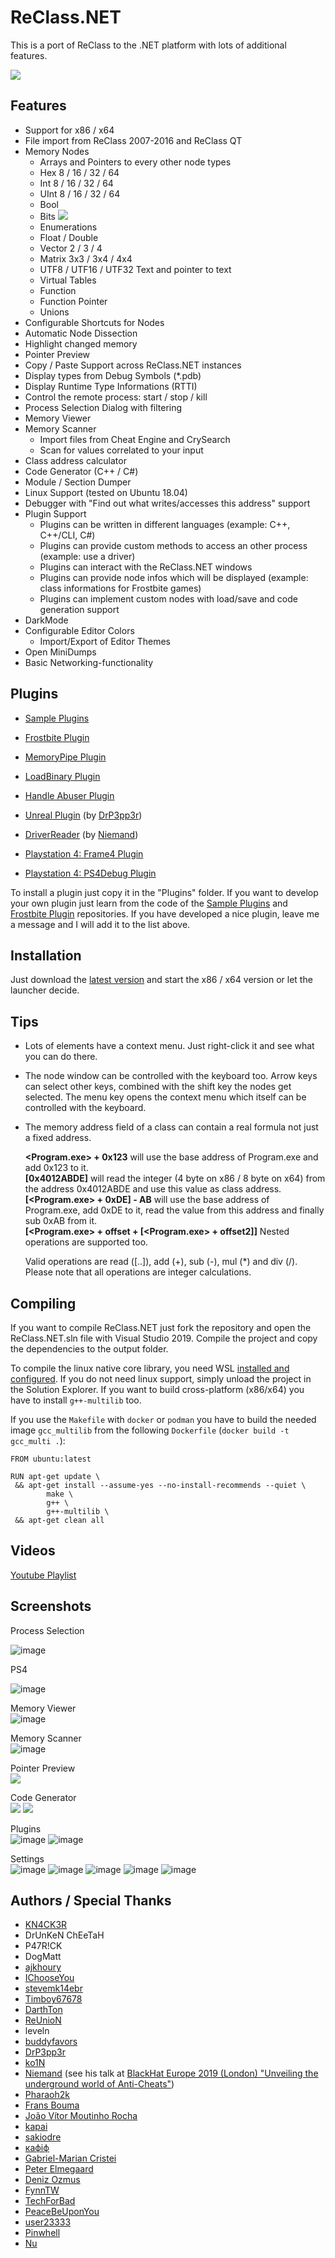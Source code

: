 # ReClass.NET
This is a port of ReClass to the .NET platform with lots of additional features.

![](https://abload.de/img/main4hsbj.jpg)

## Features
- Support for x86 / x64
- File import from ReClass 2007-2016 and ReClass QT
- Memory Nodes
  - Arrays and Pointers to every other node types
  - Hex 8 / 16 / 32 / 64
  - Int 8 / 16 / 32 / 64
  - UInt 8 / 16 / 32 / 64
  - Bool
  - Bits ![](https://abload.de/img/bitsnhlql.jpg)
  - Enumerations
  - Float / Double
  - Vector 2 / 3 / 4
  - Matrix 3x3 / 3x4 / 4x4
  - UTF8 / UTF16 / UTF32 Text and pointer to text
  - Virtual Tables
  - Function
  - Function Pointer
  - Unions
- Configurable Shortcuts for Nodes
- Automatic Node Dissection
- Highlight changed memory
- Pointer Preview
- Copy / Paste Support across ReClass.NET instances
- Display types from Debug Symbols (*.pdb)
- Display Runtime Type Informations (RTTI)
- Control the remote process: start / stop / kill
- Process Selection Dialog with filtering
- Memory Viewer
- Memory Scanner
  - Import files from Cheat Engine and CrySearch
  - Scan for values correlated to your input
- Class address calculator
- Code Generator (C++ / C#)
- Module / Section Dumper
- Linux Support (tested on Ubuntu 18.04)
- Debugger with "Find out what writes/accesses this address" support
- Plugin Support
  - Plugins can be written in different languages (example: C++, C++/CLI, C#)
  - Plugins can provide custom methods to access an other process (example: use a driver)
  - Plugins can interact with the ReClass.NET windows
  - Plugins can provide node infos which will be displayed (example: class informations for Frostbite games)
  - Plugins can implement custom nodes with load/save and code generation support
- DarkMode
- Configurable Editor Colors
  - Import/Export of Editor Themes
- Open MiniDumps
- Basic Networking-functionality

## Plugins
- [Sample Plugins](https://github.com/ReClassNET/ReClass.NET-SamplePlugin)
- [Frostbite Plugin](https://github.com/ReClassNET/ReClass.NET-FrostbitePlugin)
- [MemoryPipe Plugin](https://github.com/ReClassNET/ReClass.NET-MemoryPipePlugin)
- [LoadBinary Plugin](https://github.com/ReClassNET/ReClass.NET-LoadBinaryPlugin)
- [Handle Abuser Plugin](https://github.com/ReClassNET/ReClass.NET-HandleAbuser)
- [Unreal Plugin](https://github.com/TetzkatLipHoka/ReClass.NET-UnrealPlugin) (by [DrP3pp3r](https://github.com/DrP3pp3r))
- [DriverReader](https://github.com/niemand-sec/ReClass.NET-DriverReader) (by [Niemand](https://github.com/niemand-sec))

- [Playstation 4: Frame4 Plugin](https://github.com/TetzkatLipHoka/ReClass.Net-Frame4Plugin)
- [Playstation 4: PS4Debug Plugin](https://github.com/TetzkatLipHoka/ReClass.Net-PS4DebugPlugin)



To install a plugin just copy it in the "Plugins" folder.
If you want to develop your own plugin just learn from the code of the [Sample Plugins](https://github.com/ReClassNET/ReClass.NET-SamplePlugin) and [Frostbite Plugin](https://github.com/ReClassNET/ReClass.NET-FrostbitePlugin) repositories. If you have developed a nice plugin, leave me a message and I will add it to the list above.

## Installation
Just download the [latest version](https://github.com/TetzkatLipHoka/ReClass.NET/releases) and start the x86 / x64 version or let the launcher decide.

## Tips
- Lots of elements have a context menu. Just right-click it and see what you can do there.
- The node window can be controlled with the keyboard too. Arrow keys can select other keys, combined with the shift key the nodes get selected. The menu key opens the context menu which itself can be controlled with the keyboard.
- The memory address field of a class can contain a real formula not just a fixed address.  
  
  **\<Program.exe> + 0x123** will use the base address of Program.exe and add 0x123 to it.  
  **[0x4012ABDE]** will read the integer (4 byte on x86 / 8 byte on x64) from the address 0x4012ABDE and use this value as class address.  
  **[\<Program.exe> + 0xDE] - AB** will use the base address of Program.exe, add 0xDE to it, read the value from this address and finally sub 0xAB from it.  
  **[\<Program.exe> + offset + [\<Program.exe> + offset2]]** Nested operations are supported too.  
  
  Valid operations are read ([..]), add (+), sub (-), mul (*) and div (/). Please note that all operations are integer calculations.

## Compiling
If you want to compile ReClass.NET just fork the repository and open the ReClass.NET.sln file with Visual Studio 2019.
Compile the project and copy the dependencies to the output folder.

To compile the linux native core library, you need WSL [installed and configured](https://learn.microsoft.com/en-us/cpp/build/walkthrough-build-debug-wsl2). If you do not need linux support, simply unload the project in the Solution Explorer. If you want to build cross-platform (x86/x64) you have to install `g++-multilib` too.

If you use the `Makefile` with `docker` or `podman` you have to build the needed image `gcc_multilib` from the following `Dockerfile` (`docker build -t gcc_multi .`):

```
FROM ubuntu:latest

RUN apt-get update \
 && apt-get install --assume-yes --no-install-recommends --quiet \
        make \
        g++ \
        g++-multilib \
 && apt-get clean all
```

## Videos

[Youtube Playlist](https://www.youtube.com/playlist?list=PLO246BmtoITanq3ygMCL8_w0eov4D8hjk)

## Screenshots

Process Selection

![image](https://github.com/user-attachments/assets/8a794152-1573-46c4-9c1f-8387977de614)


PS4

![image](https://github.com/user-attachments/assets/c8501516-482d-4264-9128-c5542183fcb8)


Memory Viewer  
![image](https://github.com/user-attachments/assets/d0ea7cc9-e89e-427f-965a-d57061531b5d)


Memory Scanner  
![image](https://github.com/user-attachments/assets/7805d290-1406-42a1-b87f-891508b2d0ed)


Pointer Preview  
![](https://abload.de/img/memorypreview2gsfp.jpg)

Code Generator  
![](https://abload.de/img/codegeneratorqdat2.jpg)
![](https://abload.de/img/codegenerator24qzce.jpg)

Plugins  
![image](https://github.com/user-attachments/assets/1f083968-01be-42a3-af6d-ef1a75926748)
![image](https://github.com/user-attachments/assets/39b32252-02a0-4c30-ae4c-e44cdefd7367)


Settings  
![image](https://github.com/user-attachments/assets/a4d0daca-6246-4f8f-8160-b51afbe29037)
![image](https://github.com/user-attachments/assets/26cc4b55-ebfd-421e-af7b-98d0203f2954)
![image](https://github.com/user-attachments/assets/0cd4ee64-e074-4865-ae31-753309e08611)
![image](https://github.com/user-attachments/assets/6da9d41d-ed2d-4bc6-a369-f4130844ddca)
![image](https://github.com/user-attachments/assets/89953f25-fea3-4061-a2b8-c2759d62ee6d)


## Authors / Special Thanks
- [KN4CK3R](https://github.com/KN4CK3R)
- DrUnKeN ChEeTaH
- P47R!CK
- DogMatt
- [ajkhoury](https://github.com/ajkhoury)
- [IChooseYou](https://github.com/IChooseYou)
- [stevemk14ebr](https://github.com/stevemk14ebr)
- [Timboy67678](https://github.com/Timboy67678)
- [DarthTon](https://github.com/DarthTon)
- [ReUnioN](https://github.com/ReUnioN)
- leveln
- [buddyfavors](https://github.com/buddyfavors)
- [DrP3pp3r](https://github.com/DrP3pp3r)
- [ko1N](https://github.com/ko1N)
- [Niemand](https://github.com/niemand-sec) (see his talk at [BlackHat Europe 2019 (London) "Unveiling the underground world of Anti-Cheats"](https://www.blackhat.com/eu-19/briefings/schedule/index.html#unveiling-the-underground-world-of-anti-cheats-17358))
- [Pharaoh2k](https://github.com/Pharaoh2k/)
- [Frans Bouma](https://github.com/FransBouma/)
- [João Vítor Moutinho Rocha](https://github.com/jvmr10/)
- [kapai](https://github.com/mkapai/)
- [sakiodre](https://github.com/sakiodre/)
- [кафіф](https://github.com/cafeed28/)
- [Gabriel-Marian Cristei](https://github.com/cristeigabriel/)
- [Peter Elmegaard](https://github.com/Elmegaard/)
- [Deniz Ozmus](https://github.com/dozmus/)
- [FynnTW](https://github.com/FynnTW/)
- [TechForBad](https://github.com/TechForBad/)
- [PeaceBeUponYou](https://github.com/PeaceBeUponYou/)
- [user23333](https://github.com/user23333/)
- [Pinwhell](https://github.com/pinwhell/)
- [Nu](https://github.com/Autoplay1999/)

